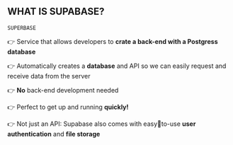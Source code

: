 ## WHAT IS SUPABASE?

`SUPERBASE`

👉 Service that allows developers to **crate a back-end with a Postgress database**

👉 Automatically creates a **database** and API so we can easily request and receive data from the server

👉 **No** back-end development needed 

👉 Perfect to get up and running **quickly!**

👉 Not just an API: Supabase also comes with easyto-use **user authentication** and **file storage**